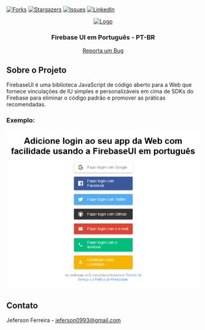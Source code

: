 [![Forks][forks-shield]][forks-url]
[![Stargazers][stars-shield]][stars-url]
[![Issues][issues-shield]][issues-url]
[![LinkedIn][linkedin-shield]][linkedin-url]
<br />

<p align="center">
  <a href="https://github.com/othneildrew/Best-README-Template">
    <a href="https://github.com/jeferson0993/wallet">
    <img src="https://user-images.githubusercontent.com/29678099/102724065-83263880-42eb-11eb-8625-37935126a86e.png" alt="Logo" width="80" height="80">
  </a>

  <h3 align="center">Firebase UI em Português - PT-BR</h3>

  <p align="center">
    <a href="https://github.com/jeferson0993/firebase-ui-pt-br/issues">Reporta um Bug</a>
  </p>
</p>

<!-- ABOUT THE PROJECT -->
## Sobre o Projeto

 FirebaseUI é uma biblioteca JavaScript de código aberto para a Web que fornece vinculações de IU simples e personalizáveis ​​em cima de SDKs do Firebase para eliminar o código padrão e promover as práticas recomendadas.


### Exemplo:

![Screenshot_2020-07-01 Blog App](./Screenshot_FirebaseUI_pt-br.png)

<!-- CONTACT -->
## Contato

Jeferson Ferreira - jeferson0993@gmail.com




<!-- MARKDOWN LINKS & IMAGES -->
<!-- https://www.markdownguide.org/basic-syntax/#reference-style-links -->
[forks-shield]: https://img.shields.io/github/forks/jeferson0993/firebase-ui-pt-br.svg?style=flat-square
[forks-url]: https://github.com/jeferson0993/firebase-ui-pt-br/network/members

[stars-shield]: https://img.shields.io/github/stars/jeferson0993/firebase-ui-pt-br.svg?style=flat-square
[stars-url]: https://github.com/jeferson0993/firebase-ui-pt-br/stargazers

[issues-shield]: https://img.shields.io/github/issues/jeferson0993/firebase-ui-pt-br.svg?style=flat-square
[issues-url]: https://github.com/jeferson0993/firebase-ui-pt-br/issues

[linkedin-shield]: https://img.shields.io/badge/-LinkedIn-black.svg?style=flat-square&logo=linkedin&colorB=555
[linkedin-url]: https://www.linkedin.com/in/jeferson-ferreira-4a036b143/
